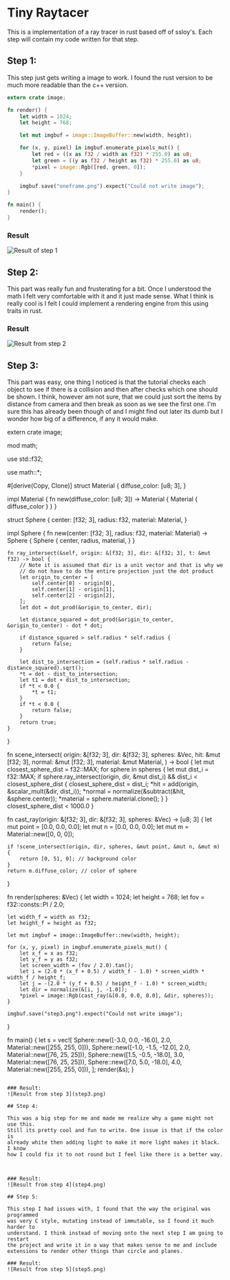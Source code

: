 # Tiny Raytacer
This is a implementation of a ray tracer in rust based off of ssloy's.
Each step will contain my code written for that step.

## Step 1:

This step just gets writing a image to work. I found the rust version to be much
more readable than the c++ version.

```rust
extern crate image;

fn render() {
    let width = 1024;
    let height = 768;

    let mut imgbuf = image::ImageBuffer::new(width, height);

    for (x, y, pixel) in imgbuf.enumerate_pixels_mut() {
        let red = ((x as f32 / width as f32) * 255.0) as u8;
        let green = ((y as f32 / height as f32) * 255.0) as u8;
        *pixel = image::Rgb([red, green, 0]);
    }

    imgbuf.save("oneframe.png").expect("Could not write image");
}

fn main() {
    render();
}
```

### Result
![Result of step 1](step1.png)

## Step 2:

This part was really fun and frusterating for a bit. Once I understood the math
I felt very comfortable with it and it just made sense. What I think is really 
cool is I felt I could implement a rendering engine from this using traits in 
rust.

### Result
![Result from step 2](step2.png)

## Step 3:

This part was easy, one thing I noticed is that the tutorial checks each object 
to see if there is a collision and then after checks which one should be shown.
I think, however am not sure, that we could just sort the items by distance from
camera and then break as soon as we see the first one. I'm sure this has already
been though of and I might find out later its dumb but I wonder how big of a 
difference, if any it would make.

extern crate image;

mod math;

use std::f32;

use math::*;

#[derive(Copy, Clone)]
struct Material {
    diffuse_color: [u8; 3],
}

impl Material {
    fn new(diffuse_color: [u8; 3]) -> Material {
        Material { diffuse_color }
    }
}

struct Sphere {
    center: [f32; 3],
    radius: f32,
    material: Material,
}

impl Sphere {
    fn new(center: [f32; 3], radius: f32, material: Material) -> Sphere {
        Sphere {
            center,
            radius,
            material,
        }
    }

    fn ray_intersect(&self, origin: &[f32; 3], dir: &[f32; 3], t: &mut f32) -> bool {
        // Note it is assumed that dir is a unit vector and that is why we
        // do not have to do the entire projection just the dot product
        let origin_to_center = [
            self.center[0] - origin[0],
            self.center[1] - origin[1],
            self.center[2] - origin[2],
        ];
        let dot = dot_prod(&origin_to_center, dir);

        let distance_squared = dot_prod(&origin_to_center, &origin_to_center) - dot * dot;

        if distance_squared > self.radius * self.radius {
            return false;
        }

        let dist_to_intersection = (self.radius * self.radius - distance_squared).sqrt();
        *t = dot - dist_to_intersection;
        let t1 = dot + dist_to_intersection;
        if *t < 0.0 {
            *t = t1;
        }
        if *t < 0.0 {
            return false;
        }
        return true;
    }
}

fn scene_intersect(
    origin: &[f32; 3],
    dir: &[f32; 3],
    spheres: &Vec<Sphere>,
    hit: &mut [f32; 3],
    normal: &mut [f32; 3],
    material: &mut Material,
) -> bool {
    let mut closest_sphere_dist = f32::MAX;
    for sphere in spheres {
        let mut dist_i = f32::MAX;
        if sphere.ray_intersect(origin, dir, &mut dist_i) && dist_i < closest_sphere_dist {
            closest_sphere_dist = dist_i;
            *hit = add(origin, &scalar_mult(&dir, dist_i));
            *normal = normalize(&subtract(&hit, &sphere.center));
            *material = sphere.material.clone();
        }
    }
    closest_sphere_dist < 1000.0
}

fn cast_ray(origin: &[f32; 3], dir: &[f32; 3], spheres: &Vec<Sphere>) -> [u8; 3] {
    let mut point = [0.0, 0.0, 0.0];
    let mut n = [0.0, 0.0, 0.0];
    let mut m = Material::new([0, 0, 0]);

    if !scene_intersect(origin, dir, spheres, &mut point, &mut n, &mut m) {
        return [0, 51, 0]; // background color
    }
    return m.diffuse_color; // color of sphere
}

fn render(spheres: &Vec<Sphere>) {
    let width = 1024;
    let height = 768;
    let fov = f32::consts::PI / 2.0;

    let width_f = width as f32;
    let height_f = height as f32;

    let mut imgbuf = image::ImageBuffer::new(width, height);

    for (x, y, pixel) in imgbuf.enumerate_pixels_mut() {
        let x_f = x as f32;
        let y_f = y as f32;
        let screen_width = (fov / 2.0).tan();
        let i = (2.0 * (x_f + 0.5) / width_f - 1.0) * screen_width * width_f / height_f;
        let j = -(2.0 * (y_f + 0.5) / height_f - 1.0) * screen_width;
        let dir = normalize(&[i, j, -1.0]);
        *pixel = image::Rgb(cast_ray(&[0.0, 0.0, 0.0], &dir, spheres));
    }

    imgbuf.save("step3.png").expect("Could not write image");
}

fn main() {
    let s = vec![
        Sphere::new([-3.0, 0.0, -16.0], 2.0, Material::new([255, 255, 0])),
        Sphere::new([-1.0, -1.5, -12.0], 2.0, Material::new([76, 25, 25])),
        Sphere::new([1.5, -0.5, -18.0], 3.0, Material::new([76, 25, 25])),
        Sphere::new([7.0, 5.0, -18.0], 4.0, Material::new([255, 255, 0])),
    ];
    render(&s);
}
```

### Result:
![Result from step 3](step3.png)

## Step 4:

This was a big step for me and made me realize why a game might not use this.
Still its pretty cool and fun to write. One issue is that if the color is 
already white then adding light to make it more light makes it black. I know 
how I could fix it to not round but I feel like there is a better way.



### Result:
![Result from step 4](step4.png)

## Step 5:

This step I had issues with, I found that the way the original was programmed 
was very C style, mutating instead of immutable, so I found it much harder to 
understand. I think instead of moving onto the next step I am going to restart
the project and write it in a way that makes sense to me and include 
extensions to render other things than circle and planes.

### Result:
![Result from step 5](step5.png)